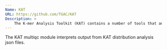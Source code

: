```yaml
---
Name: KAT
URL: https://github.com/TGAC/KAT
Description: >
    The K-mer Analysis Toolkit (KAT) contains a number of tools that analyse and compare K-mer spectra.
---
```


The KAT multiqc module interprets output from KAT distribution analysis json files.
